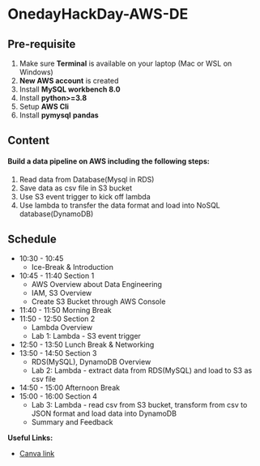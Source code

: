 # OnedayHackDay-AWS-DE

## Pre-requisite
1. Make sure **Terminal** is available on your laptop (Mac or WSL on Windows)
2. **New AWS account** is created
3. Install **MySQL workbench 8.0**
4. Install **python>=3.8**
5. Setup **AWS Cli**
6. Install **pymysql** **pandas**

## Content
#### Build a data pipeline on AWS including the following steps:
1. Read data from Database(Mysql in RDS)
2. Save data as csv file in S3 bucket
3. Use S3 event trigger to kick off lambda
4. Use lambda to transfer the data format and load into NoSQL database(DynamoDB) 

## Schedule
- 10:30 - 10:45
    - Ice-Break & Introduction
- 10:45 - 11:40 Section 1
    - AWS Overview about Data Engineering
    - IAM, S3 Overview
    - Create S3 Bucket through AWS Console
- 11:40 - 11:50 Morning Break 
- 11:50 - 12:50 Section 2
    - Lambda Overview
    - Lab 1: Lambda - S3 event trigger
- 12:50 - 13:50 Lunch Break & Networking
- 13:50 - 14:50 Section 3
    - RDS(MySQL), DynamoDB Overview
    - Lab 2: Lambda - extract data from RDS(MySQL) and load to S3 as csv file
- 14:50 - 15:00 Afternoon Break
- 15:00 - 16:00 Section 4
    - Lab 3: Lambda - read csv from S3 bucket, transform from csv to JSON format and load data into DynamoDB
    - Summary and Feedback

**Useful Links:**
- [Canva link](https://www.canva.com/design/DAGUzyccgt8/B3wWCofFai1uLdU5CNNPsA/edit)